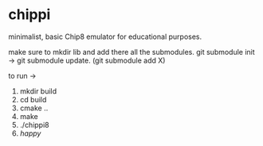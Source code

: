 # chippi
minimalist, basic Chip8 emulator for educational purposes.

make sure to mkdir lib and add there all the submodules. git submodule init -> git submodule update.
(git submodule add X)

to run -> 
1. mkdir build
2. cd build
3. cmake ..
4. make
5. ./chippi8
6. *happy*